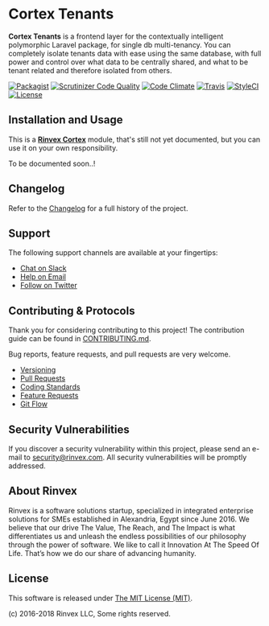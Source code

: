 # Cortex Tenants

**Cortex Tenants** is a frontend layer for the contextually intelligent polymorphic Laravel package, for single db multi-tenancy. You can completely isolate tenants data with ease using the same database, with full power and control over what data to be centrally shared, and what to be tenant related and therefore isolated from others.

[![Packagist](https://img.shields.io/packagist/v/cortex/tenants.svg?label=Packagist&style=flat-square)](https://packagist.org/packages/cortex/tenants)
[![Scrutinizer Code Quality](https://img.shields.io/scrutinizer/g/rinvex/cortex-tenants.svg?label=Scrutinizer&style=flat-square)](https://scrutinizer-ci.com/g/rinvex/cortex-tenants/)
[![Code Climate](https://img.shields.io/codeclimate/github/rinvex/cortex-tenants.svg?label=CodeClimate&style=flat-square)](https://codeclimate.com/github/rinvex/cortex-tenants)
[![Travis](https://img.shields.io/travis/rinvex/cortex-tenants.svg?label=TravisCI&style=flat-square)](https://travis-ci.org/rinvex/cortex-tenants)
[![StyleCI](https://styleci.io/repos/89985515/shield)](https://styleci.io/repos/89985515)
[![License](https://img.shields.io/packagist/l/cortex/tenants.svg?label=License&style=flat-square)](https://github.com/rinvex/cortex-tenants/blob/develop/LICENSE)


## Installation and Usage

This is a **[Rinvex Cortex](https://github.com/rinvex/cortex)** module, that's still not yet documented, but you can use it on your own responsibility.

To be documented soon..!


## Changelog

Refer to the [Changelog](CHANGELOG.md) for a full history of the project.


## Support

The following support channels are available at your fingertips:

- [Chat on Slack](http://chat.rinvex.com)
- [Help on Email](mailto:help@rinvex.com)
- [Follow on Twitter](https://twitter.com/rinvex)


## Contributing & Protocols

Thank you for considering contributing to this project! The contribution guide can be found in [CONTRIBUTING.md](CONTRIBUTING.md).

Bug reports, feature requests, and pull requests are very welcome.

- [Versioning](CONTRIBUTING.md#versioning)
- [Pull Requests](CONTRIBUTING.md#pull-requests)
- [Coding Standards](CONTRIBUTING.md#coding-standards)
- [Feature Requests](CONTRIBUTING.md#feature-requests)
- [Git Flow](CONTRIBUTING.md#git-flow)


## Security Vulnerabilities

If you discover a security vulnerability within this project, please send an e-mail to [security@rinvex.com](security@rinvex.com). All security vulnerabilities will be promptly addressed.


## About Rinvex

Rinvex is a software solutions startup, specialized in integrated enterprise solutions for SMEs established in Alexandria, Egypt since June 2016. We believe that our drive The Value, The Reach, and The Impact is what differentiates us and unleash the endless possibilities of our philosophy through the power of software. We like to call it Innovation At The Speed Of Life. That’s how we do our share of advancing humanity.


## License

This software is released under [The MIT License (MIT)](LICENSE).

(c) 2016-2018 Rinvex LLC, Some rights reserved.
